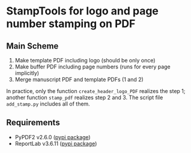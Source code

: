 # StampTools for logo and page number stamping on PDF
## Main Scheme
1. Make template PDF including logo (should be only once)
2. Make buffer PDF including page numbers (runs for every page implicitly)
3. Merge manuscript PDF and template PDFs (1 and 2)

In practice, only the function `create_header_logo_PDF` realizes the step 1;
another function `stamp_pdf` realizes step 2 and 3.
The script file `add_stamp.py` includes all of them.

## Requirements
* PyPDF2 v2.6.0 ([pypi package](https://pypi.org/project/PyPDF2/2.6.0/))
* ReportLab v3.6.11 ([pypi package](https://pypi.org/project/reportlab/3.6.11/))

